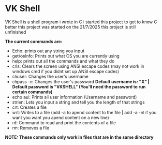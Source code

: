# VK Shell
VK Shell is a shell program i wrote in C
i started this project to get to know C better
this project was started on the 21/7/2025
this project is still unfinished

**The current commands are:**
* Echo: prints out any string you input
* get/osInfo: Prints out what OS you are currently using
* help: prints out all the commands and what they do
* crls: Clears the screen using ANSI escape codes (may not work in windows cmd if you didnt set up ANSI escape codes)
* chuser: Changes the user's username
* chpass -c: Changes the user's password
**Default username is: "X" | Default password is "VKSHELL" (You'll need the password to run certain commands)**
* echo aui: Prints all user information (Username and password)
* strlen: Lets you input a string and tell you the length of that strings
* crt: Creates a file
* wrt: Writes to a file (add -a to apend content to the file | add -a -nl if you want you want you apend content on a new line)
* rd: Command to read and print the contents of a file
* rm: Removes a file

**NOTE: These commands only work in files that are in the same directory**